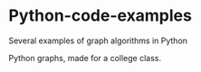 # Python-code-examples
Several examples of graph algorithms in Python

Python graphs, made for a college class.
